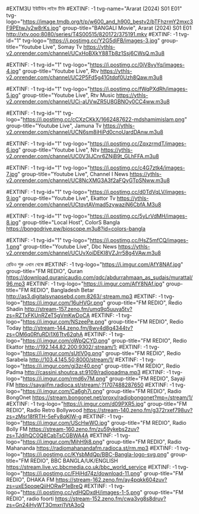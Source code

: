 #EXTM3U 
ইউটিউব লাইভ টিভি
#EXTINF: -1 tvg-name="Ararat (2024)  S01 E01" tvg-logo="https://image.tmdb.org/t/p/w600_and_h900_bestv2/bTFhzrmY2mxc3F9PEtwJy2w8rKs.jpg" group-title="BANGALI Movie", Ararat (2024)  S01 E01
http://xtv.ooo:8080/series/T4S00515/820172/375191.mkv
#EXTINF: -1 tvg-id="1" tvg-logo="https://i.postimg.cc/Y2G5djFB/images-3.jpg" group-title="Youtube Live", Somay Tv
https://ythls-v2.onrender.com/channel/UCxHoBXkY88Tb8z1Ssj6CWsQ.m3u8

#EXTINF: -1 tvg-id="1" tvg-logo="https://i.postimg.cc/0jV8vyYq/images-4.jpg" group-title="Youtube Live", Rtv 
https://ythls-v2.onrender.com/channel/UC2P5Fd5g41Gtdqf0Uzh8Qaw.m3u8

#EXTINF: -1 tvg-id="1" tvg-logo="https://i.postimg.cc/fWqPXdRh/images-5.jpg" group-title="Youtube Live", Rtv Music 
https://ythls-v2.onrender.com/channel/UCi-aUVwZR5U8GBNOy0CC4ww.m3u8

#EXTINF: -1 tvg-id="1" tvg-logo="https://i.postimg.cc/cCXzCKkX/1662487622-mdshamimislam.png" group-title="Youtube Live", Jamuna Tv 
https://ythls-v2.onrender.com/channel/UCN6sm8iHiPd0cnoUardDAnw.m3u8

#EXTINF: -1 tvg-id="1" tvg-logo="https://i.postimg.cc/ZqxzrmdT/images-6.jpg" group-title="Youtube Live", Ntv
https://ythls-v2.onrender.com/channel/UC0V3IJCnr6ZNjB9t_GLhFFA.m3u8

#EXTINF: -1 tvg-id="1" tvg-logo="https://i.postimg.cc/c4G7ztk4/images-7.jpg" group-title="Youtube Live", Channel I News
https://ythls-v2.onrender.com/channel/UC8NcXMG3A3f2aFQyGTpSNww.m3u8

#EXTINF: -1 tvg-id="1" tvg-logo="https://i.postimg.cc/d0TdVqLV/images-9.jpg" group-title="Youtube Live", Ekattor Tv
https://ythls-v2.onrender.com/channel/UCtqvtAVmad5zywaziN6CbfA.M3u8

#EXTINF: -1 tvg-id="1" tvg-logo="https://i.postimg.cc/5yLrVdMH/images-8.jpg" group-title="Local Host", ColorS Bangla
https://bongodrive.pw/bioscope.m3u8?id=colors-bangla

#EXTINF: -1 tvg-id="1" tvg-logo="https://i.postimg.cc/HsZ5mfCQ/images-1.png" group-title="Youtube Live", Dbc News 
https://ythls-v2.onrender.com/channel/UCUvXoiDEKI8VZJrr58g4VAw.m3u8

রেডিও শুরু এখান থেকে
#EXTINF: -1 tvg-logo="https://i.imgur.com/AfY8NAf.jpg" group-title="FM REDIO", Quran
https://download.quranicaudio.com/qdc/abdurrahmaan_as_sudais/murattal/96.mp3
#EXTINF: -1 tvg-logo="https://i.imgur.com/AfY8NAf.jpg" group-title="FM REDIO", Bangladesh Betar
http://as3.digitalsynapsebd.com:8263/;stream.mp3
#EXTINF: -1 tvg-logo="https://i.imgur.com/16uHVGr.png" group-title="FM REDIO", Redio Shadin
http://stream-157.zeno.fm/umq9q5uuva5tv?zs=RZTxFKUnRZeT5gVmKwDoCA
#EXTINF: -1 tvg-logo="https://i.imgur.com/NSzeePe.png" group-title="FM REDIO", Redio Today
http://stream-144.zeno.fm/8wv4d8g4344tv?zs=OM6q0RfuRDi1X6Tty62qhA
#EXTINF: -1 tvg-logo="https://i.imgur.com/oWpQCYD.png" group-title="FM REDIO", Redio Ekattor
http://192.144.82.200:9302/;stream/1;
#EXTINF: -1 tvg-logo="https://i.imgur.com/sUtIV0g.png" group-title="FM REDIO", Redio Sarabela
http://103.4.145.50:8000/stream/1/
#EXTINF: -1 tvg-logo="https://i.imgur.com/gi3zr40.png" group-title="FM REDIO", Redio Padma
http://cassini.shoutca.st:9109/radiopadma.mp3
#EXTINF: -1 tvg-logo="https://i.imgur.com/rmd6v7M.png" group-title="FM REDIO", Sayaji FM
https://sayajifm.radioca.st/stream/;?1707488287650
#EXTINF: -1 tvg-logo="https://i.imgur.com/Ca6gh7i.png" group-title="FM REDIO", Radio BongOnet
https://stream.bongonet.net/proxy/radiobongonet?mp=/stream/1/
#EXTINF: -1 tvg-logo="https://i.imgur.com/d09PXR5.jpg" group-title="FM REDIO", Radio Retro Bollywood
https://stream-140.zeno.fm/g372rxef798uv?zs=zMsr18fRTH-5eFy8qKIW-g
#EXTINF: -1 tvg-logo="https://i.imgur.com/UScHwWO.jpg" group-title="FM REDIO", Radio Bolly FM
https://stream-160.zeno.fm/zu59ykebs2zuv?zs=TJdihQC0Q8CabTsCGBWA4A
#EXTINF: -1 tvg-logo="https://i.imgur.com/MihH9i8.png" group-title="FM REDIO", Radio Mahananda
https://radiomahanandafm.radioca.st/rm.mp3
#EXTINF: -1 tvg-logo="https://i.postimg.cc/KYsbMdQp/BBC-Bangla-logo-svg.png" group-title="FM REDIO", BBC BANGLA/UK/ENGLISH
https://stream.live.vc.bbcmedia.co.uk/bbc_world_service
#EXTINF: -1 tvg-logo="https://i.postimg.cc/FHjHd74z/download-11.png" group-title="FM REDIO", DHAKA FM
https://stream-162.zeno.fm/ay4pqkk604zuv?zs=uxE5poqeQiiHORwP1eBreQ
#EXTINF: -1 tvg-logo="https://i.postimg.cc/ydHQDxdH/images-1-5.png" group-title="FM REDIO", radio foorti
https://stream-152.zeno.fm/cwa3vg8s8druv?zs=Gn24iHyWT3Omxri1VtA3oQ
